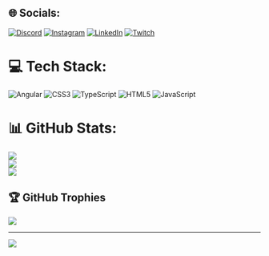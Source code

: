 
## 🌐 Socials:
[![Discord](https://img.shields.io/badge/Discord-%237289DA.svg?logo=discord&logoColor=white)](https://discord.gg/loluixs) [![Instagram](https://img.shields.io/badge/Instagram-%23E4405F.svg?logo=Instagram&logoColor=white)](https://instagram.com/loluixs) [![LinkedIn](https://img.shields.io/badge/LinkedIn-%230077B5.svg?logo=linkedin&logoColor=white)](https://linkedin.com/in/loluixs) [![Twitch](https://img.shields.io/badge/Twitch-%239146FF.svg?logo=Twitch&logoColor=white)](https://twitch.tv/loluixs) 

# 💻 Tech Stack:
![Angular](https://img.shields.io/badge/angular-%23DD0031.svg?style=for-the-badge&logo=angular&logoColor=white) ![CSS3](https://img.shields.io/badge/css3-%231572B6.svg?style=for-the-badge&logo=css3&logoColor=white) ![TypeScript](https://img.shields.io/badge/typescript-%23007ACC.svg?style=for-the-badge&logo=typescript&logoColor=white) ![HTML5](https://img.shields.io/badge/html5-%23E34F26.svg?style=for-the-badge&logo=html5&logoColor=white) ![JavaScript](https://img.shields.io/badge/javascript-%23323330.svg?style=for-the-badge&logo=javascript&logoColor=%23F7DF1E)
# 📊 GitHub Stats:
![](https://github-readme-stats.vercel.app/api?username=loluixs&theme=dark&hide_border=false&include_all_commits=true&count_private=true)<br/>
![](https://github-readme-streak-stats.herokuapp.com/?user=loluixs&theme=dark&hide_border=false)<br/>
![](https://github-readme-stats.vercel.app/api/top-langs/?username=loluixs&theme=dark&hide_border=false&include_all_commits=true&count_private=true&layout=compact)

## 🏆 GitHub Trophies
![](https://github-profile-trophy.vercel.app/?username=loluixs&theme=radical&no-frame=false&no-bg=true&margin-w=4)

---
[![](https://visitcount.itsvg.in/api?id=loluixs&icon=9&color=9)](https://visitcount.itsvg.in)

<!-- Proudly created with GPRM ( https://gprm.itsvg.in ) -->
